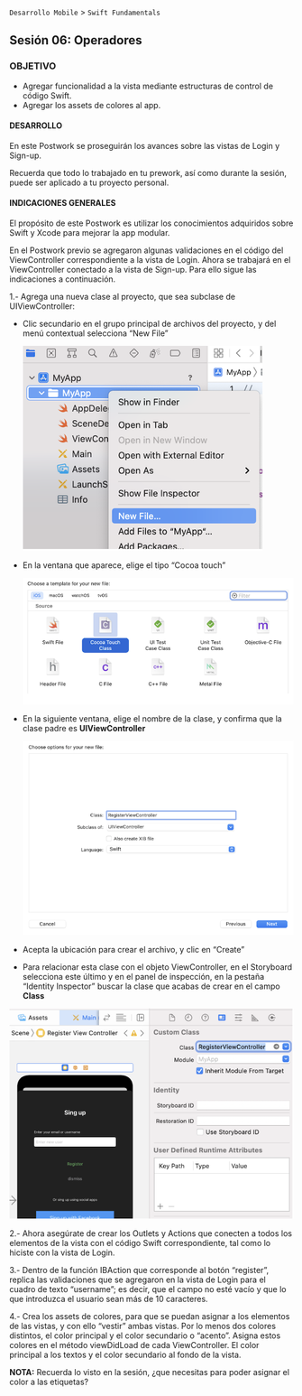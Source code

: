  

`Desarrollo Mobile` > `Swift Fundamentals`
​	

## Sesión 06: Operadores

### OBJETIVO 

- Agregar funcionalidad a la vista mediante estructuras de control de código Swift.
- Agregar los assets de colores al app.



#### DESARROLLO

En este Postwork se proseguirán los avances sobre las vistas de Login y Sign-up.

Recuerda que todo lo trabajado en tu prework, así como durante la sesión, puede ser aplicado a tu proyecto personal.



#### INDICACIONES GENERALES

El propósito de este Postwork es utilizar los conocimientos adquiridos sobre Swift y Xcode para mejorar la app modular. 

En el Postwork previo se agregaron  algunas validaciones  en el código del ViewController correspondiente a la vista de Login. Ahora se trabajará en el ViewController conectado a la vista de Sign-up. Para ello sigue las indicaciones a continuación.

1.- Agrega una nueva clase al proyecto, que sea subclase de UIViewController:

- Clic secundario en el grupo principal de archivos del proyecto, y del menú contextual selecciona “New File”

  ![1.png](1.png)

- En la ventana que aparece, elige el tipo “Cocoa touch”

  ![2.png](2.png)

- En la siguiente ventana, elige el nombre de la clase, y confirma que la clase padre es **UIViewController**

  ![3.png](3.png)

- Acepta la ubicación para crear el archivo, y clic en “Create”

- Para relacionar esta clase con el objeto ViewController, en el Storyboard  selecciona este último y en el panel de inspección, en la pestaña “Identity Inspector” buscar la clase que acabas de crear en el campo **Class**

![4.png](4.png)

2.- Ahora asegúrate de crear los Outlets y Actions que conecten a todos los elementos de la vista con el código Swift correspondiente, tal como lo hiciste con la vista de Login.

3.- Dentro de la función IBAction que corresponde al botón “register”, replica las validaciones que se agregaron en la vista de Login para el cuadro de texto “username”; es decir, que el campo no esté vacío y que lo que introduzca el usuario sean más de 10 caracteres.

4.- Crea los assets de colores, para que se puedan asignar a los elementos de las vistas, y con ello “vestir” ambas vistas. Por lo menos dos colores distintos, el color principal y el color secundario o “acento”. Asigna estos colores en el método viewDidLoad de cada ViewController. El color principal a los textos y el color secundario al fondo de la vista. 

**NOTA:** Recuerda lo visto en la sesión, ¿que necesitas para poder asignar el color a las etiquetas?